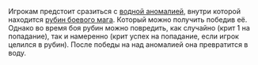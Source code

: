 Игрокам предстоит сразиться с [водной аномалией](https://ttg.club/bestiary/water_weird), внутри которой находится [рубин боевого мага](https://ttg.club/items/magic/ruby_of_the_war_mage). Который можно получить победив её. Однако во время боя рубин можно повредить, как случайно (крит 1 на попадание), так и намеренно (крит успех на попадание, если игрок целился в рубин). После победы на над аномалией она превратится в воду.